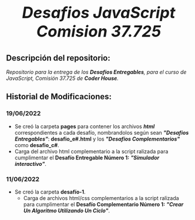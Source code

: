 # *<h2 align=center>**Desafios JavaScript Comision 37.725**</h2>*

## **Descripción del repositorio**:
*Repositorio para la entrega de los ***Desafios Entregables***, para el curso de JavaScript, Comisión 37.725 de **Coder House**.*

## **Historial de Modificaciones**:



### 19/06/2022 
- Se creó la carpeta **pages** para contener los archivos ***html*** correspondientes a cada desafío, nombrandolos según sean ***"Desafios Entregables"***: **desafio_e#.html** y los ***"Desafios Complementarios"*** como **desafio_c#**.
- Carga del archivo html complementario a la script ralizada para cumplimentar el **Desafío Entregable Número 1:**  ***"Simulador interactivo"***.
### 11/06/2022 
- Se creó la carpeta **desafío-1**.
    - Carga de archivos html/css complementarios a la script ralizada para cumplimentar el **Desafío Complementario Número 1:**  ***"Crear Un Algoritmo Utilizando Un Ciclo"***.
